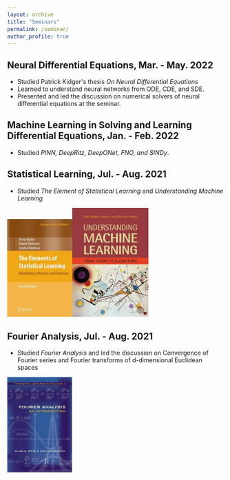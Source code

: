 ```yaml
---
layout: archive
title: "Seminars"
permalink: /seminar/
author_profile: true
---
```

## Neural Differential Equations, Mar. - May. 2022

- Studied Patrick Kidger's thesis *On Neural Differential Equations*
- Learned to understand neural networks from ODE, CDE, and SDE.  
- Presented and led the discussion on numerical solvers of neural differential equations at the seminar.

## Machine Learning in Solving and Learning Differential Equations, Jan. - Feb. 2022
- Studied *PINN, DeepRitz, DeepONet, FNO, and SINDy*.

## Statistical Learning, Jul. - Aug. 2021
- Studied *The Element of Statistical Learning* and *Understanding Machine Learning* 

<img src="/images/the-element-of-statistical-learning.jpg" width=30%/><img src="/images/understanding-machine-learning.jpg" width=35% />


## Fourier Analysis, Jul. - Aug. 2021
- Studied *Fourier Analysis* and led the discussion on Convergence of Fourier series and Fourier transforms of d-dimensional Euclidean spaces  
<div align="left">
<img src="/images/fourier-analysis.jpg" width=30%/>

